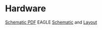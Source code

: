 # Hardware

[Schematic PDF][pdf]
EAGLE [Schematic][sch] and [Layout][brd]

[pdf]: PKG900000001400.pdf
[brd]: PKG900000001400.brd
[sch]: PKG900000001400.sch
